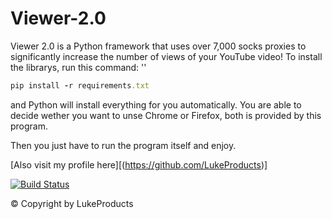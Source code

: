 # Viewer-2.0

Viewer 2.0 is a Python framework that uses  over 7,000 socks proxies to significantly increase the number of views of your YouTube video!
To install the librarys, run this command: '' 
```ruby
pip install -r requirements.txt
```
and Python will install everything for you automatically.
You are able to decide wether you want to unse Chrome or Firefox, both is provided by this program.

Then you just have to run the program itself and enjoy.

[Also visit my profile here][(https://github.com/LukeProducts)]

[![Build Status](https://avatars.githubusercontent.com/u/73026669?s=100&u=ff813a859606a1f4799382f22029ff30a9818305)](https://github.com/LukeProducts)

© Copyright by LukeProducts
